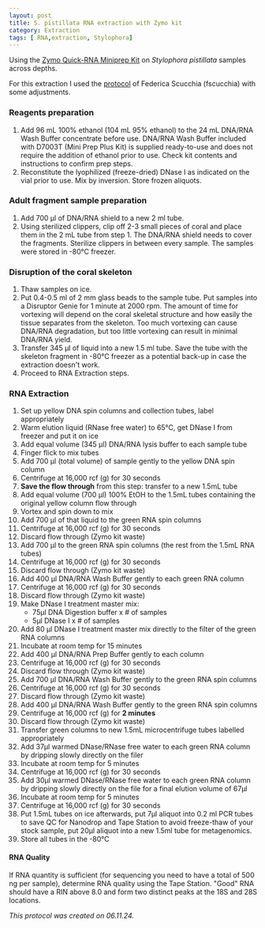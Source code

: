 ```yaml
---
layout: post
title: S. pistillata RNA extraction with Zymo kit
category: Extraction
tags: [ RNA,extraction, Stylophora]
---
```


Using the [Zymo Quick-RNA Miniprep Kit](https://zymoresearch.eu/products/quick-rna-miniprep-kit?srsltid=AfmBOopsarPpj1DdSkjsfXvbcLN-pO_j9GiG8wIRXY7-RMEvYAxVawfm) on _Stylophora pistillata_ samples across depths. 

For this extraction I used the [protocol](https://fscucchia.github.io/FScucchia_Lab_Notebook-Mass_Lab/DNA-RNA-extraction-with-Zymo-kit/) of Federica Scucchia (fscucchia) with some adjustments.

### Reagents preparation

1. Add 96 mL 100% ethanol (104 mL 95% ethanol) to the 24 mL DNA/RNA Wash Buffer concentrate before use. DNA/RNA Wash Buffer included with D7003T (Mini Prep Plus Kit) is supplied ready-to-use and does not require the addition of ethanol prior to use. Check kit contents and instructions to confirm prep steps.  
2. Reconstitute the lyophilized (freeze-dried) DNase I as indicated on the vial prior to use. Mix by inversion. Store frozen aliquots.  

### Adult fragment sample preparation

1. Add 700 µl of DNA/RNA shield to a new 2 ml tube.  
2. Using sterilized clippers, clip off 2-3 small pieces of coral and place them in the 2 mL tube from step 1. The DNA/RNA shield needs to cover the fragments. Sterilize clippers in between every sample. The samples were stored in -80°C freezer.

### Disruption of the coral skeleton
1. Thaw samples on ice.
2. Put 0.4-0.5 ml of 2 mm glass beads to the sample tube. Put samples into a Disruptor Genie for 1 minute at 2000 rpm. The amount of time for vortexing will depend on the coral skeletal structure and how easily the tissue separates from the skeleton. Too much vortexing can cause DNA/RNA degradation, but too little vortexing can result in minimal DNA/RNA yield.  
4. Transfer 345 µl of liquid into a new 1.5 ml tube. Save the tube with the skeleton fragment in -80°C freezer as a potential back-up in case the extraction doesn't work.  
5. Proceed to RNA Extraction steps.  

### RNA Extraction
1. Set up yellow DNA spin columns and collection tubes, label appropriately
2. Warm elution liquid (RNase free water) to 65°C, get DNase I from freezer and put it on ice
3. Add equal volume (345 µl) DNA/RNA lysis buffer to each sample tube
4. Finger flick to mix tubes
5. Add 700 µl (total volume) of sample gently to the yellow DNA spin column
6. Centrifuge at 16,000 rcf (g) for 30 seconds
7. **Save the flow through** from this step: transfer to a new 1.5mL tube
8. Add equal volume (700 µl) 100% EtOH to the 1.5mL tubes containing the original yellow column flow through
9. Vortex and spin down to mix
10. Add 700 µl of that liquid to the green RNA spin columns
11. Centrifuge at 16,000 rcf (g) for 30 seconds
12. Discard flow through (Zymo kit waste)
13. Add 700 µl to the green RNA spin columns (the rest from the 1.5mL RNA tubes)
14. Centrifuge at 16,000 rcf (g) for 30 seconds
15. Discard flow through (Zymo kit waste)
16. Add 400 µl DNA/RNA Wash Buffer gently to each green RNA column
17. Centrifuge at 16,000 rcf (g) for 30 seconds
18. Discard flow through (Zymo kit waste)
19. Make DNase I treatment master mix:
    - 75µl DNA Digestion buffer x # of samples
    - 5µl DNase I x # of samples
20. Add 80 µl DNase I treatment master mix directly to the filter of the green RNA columns
21. Incubate at room temp for 15 minutes
22. Add 400 µl DNA/RNA Prep Buffer gently to each column
23. Centrifuge at 16,000 rcf (g) for 30 seconds
24. Discard flow through (Zymo kit waste)
25. Add 700 µl DNA/RNA Wash Buffer gently to the green RNA spin columns
26. Centrifuge at 16,000 rcf (g) for 30 seconds
27. Discard flow through (Zymo kit waste)
28. Add 400 µl DNA/RNA Wash Buffer gently to the green RNA spin columns
29. Centrifuge at 16,000 rcf (g) for **2 minutes**
30. Discard flow through (Zymo kit waste)
31. Transfer green columns to new 1.5mL microcentrifuge tubes labelled appropriately 
32. Add 37µl warmed DNase/RNase free water to each green RNA column by dripping slowly directly on the filer
33. Incubate at room temp for 5 minutes
34. Centrifuge at 16,000 rcf (g) for 30 seconds
35. Add 30µl warmed DNase/RNase free water to each green RNA column by dripping slowly directly on the file for a final elution volume of 67µl
36. Incubate at room temp for 5 minutes
37. Centrifuge at 16,000 rcf (g) for 30 seconds
38. Put 1.5mL tubes on ice afterwards, put 7µl aliquot into 0.2 ml PCR tubes to save QC for Nanodrop and Tape Station to avoid freeze-thaw of your stock sample, put 20µl aliquot into a new 1.5ml tube for metagenomics.
39. Store all tubes in the -80°C

#### RNA Quality  
If RNA quantity is sufficient (for sequencing you need to have a total of 500 ng per sample), determine RNA quality using the Tape Station. "Good" RNA should have a RIN above 8.0 and form two distinct peaks at the 18S and 28S locations.

*This protocol was created on 06.11.24.*
